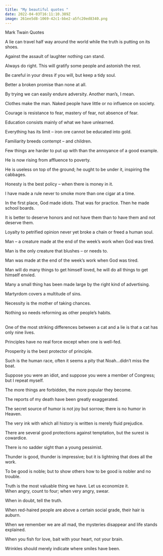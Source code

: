 ```yaml
---
title: "My beautiful quotes "
date: 2022-04-03T16:11:10.389Z
image: 261ee5d8-1069-42c1-bbe2-a5fc20ed8340.png
---
```



Mark Twain Quotes

A lie can travel half way around the world while the truth is putting on its shoes.

Against the assault of laughter nothing can stand.

Always do right. This will gratify some people and astonish the rest.

Be careful in your dress if you will, but keep a tidy soul.

Better a broken promise than none at all.

By trying we can easily endure adversity. Another man’s, I mean.

Clothes make the man. Naked people have little or no influence on society.

Courage is resistance to fear, mastery of fear, not absence of fear.

Education consists mainly of what we have unlearned.

Everything has its limit – iron ore cannot be educated into gold.

Familiarity breeds contempt – and children.

Few things are harder to put up with than the annoyance of a good example.

He is now rising from affluence to poverty.

He is useless on top of the ground; he ought to be under it, inspiring the cabbages.

Honesty is the best policy – when there is money in it.

I have made a rule never to smoke more than one cigar at a time.

In the first place, God made idiots. That was for practice. Then he made school boards.

It is better to deserve honors and not have them than to have them and not deserve them.

Loyalty to petrified opinion never yet broke a chain or freed a human soul.

Man – a creature made at the end of the week’s work when God was tired.

Man is the only creature that blushes – or needs to.

Man was made at the end of the week’s work when God was tired.

Man will do many things to get himself loved, he will do all things to get himself envied.

Many a small thing has been made large by the right kind of advertising.

Martyrdom covers a multitude of sins.

Necessity is the mother of taking chances.

Nothing so needs reforming as other people’s habits.

\
One of the most striking differences between a cat and a lie is that a cat has only nine lives.

Principles have no real force except when one is well-fed.

Prosperity is the best protector of principle.

Such is the human race, often it seems a pity that Noah…didn’t miss the boat.

Suppose you were an idiot, and suppose you were a member of Congress; but I repeat myself.

The more things are forbidden, the more popular they become.

The reports of my death have been greatly exaggerated.

The secret source of humor is not joy but sorrow; there is no humor in Heaven.

The very ink with which all history is written is merely fluid prejudice.

There are several good protections against temptation, but the surest is cowardice.

There is no sadder sight than a young pessimist.

Thunder is good, thunder is impressive; but it is lightning that does all the work.

To be good is noble; but to show others how to be good is nobler and no trouble.

Truth is the most valuable thing we have. Let us economize it.\
When angry, count to four; when very angry, swear.

When in doubt, tell the truth.

When red-haired people are above a certain social grade, their hair is auburn.

When we remember we are all mad, the mysteries disappear and life stands explained.

When you fish for love, bait with your heart, not your brain.

Wrinkles should merely indicate where smiles have been.